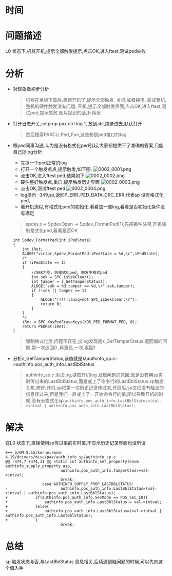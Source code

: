 # 时间

# 问题描述
L0 状态下,机器开机,提示全部触发提示,点击OK,进入ftest,测试ped失败

# 分析
* 对现象做初步分析
    > 机器在单板下载后,机器开机了,提示全部触发.
    > 关机,或者掉电, 装成整机,整机的硬件触发没有问题.
    > 开机,提示全部触发界面,点击OK,进入ftest,测试ped,提示失败
    > 图片捉到的话,补两张

* 打开日志开关,setprop pax.ctrl.log 1, 放到abl,烧录进去,默认打开
    > 然后搜索PAXCLI,Ped_Fun,这些都是ped接口的tag

* 跟ped同事沟通,认为是没有格式化ped引起,大家都提供不了准确的答案,只能自己捉log分析
    * 先捉一个ped正常的log
    * 打开一个触发点点,提示触发,如下图.
    ![0002_0001.png](images/0002_0001.png)
    * 点击OK,进入ftest ped,结果如下
    ![0002_0002.png](images/0002_0002.png)
    * 硬件整好触发点,重启,提示触发历史界面
    ![0002_0003.png](images/0002_0003.png)
    * 点击OK,测试ftest ped
    ![0002_0004.png](images/0002_0004.png)
    * log提示 -349,sp,返回P_ERR_PED_DATA_CRC_ERR,代表sp 没有格式化ped,
    * 看开机流程,有格式化ped的初始化,看看加一些log,看看是否初始化条件没有满足
    > spdev.c-> SpdevOpen -> Spdev_FormatPed(1),先把条件注释,开机强制格式化ped,看看是否OK
    ```
    int Spdev_FormatPed(int iPedState)
    {
        int iRet;
        ALOGE("victor,Spdev_FormatPed:iPedState = %d,\r",iPedState);
        /*
        if (iPedState == 1)
        {
            //SEK为空，则格式化ped, 触发不格式ped
            int sek = SPC_isSekClear();
            int tamper = s_GetTamperStatus();
            ALOGE("sek = %d,tamper == %d,\r",sek,tamper);
            if (!sek || tamper == 1)
            {
                ALOGE("!!!!!lanxq=not SPC_isSekClear:\r");
                return 0;
            }		
        }
        */
        iRet = SPC_XosPedEraseKeys(XOS_PED_FORMAT_PED, 0);
        return PEDRet(iRet);
    }
    ```
    > 强制格式化后,问题不存在,加log发现是s_GetTamperStatus 返回值的问题,第一次返回0 ,再重启,一次,返回1

* 分析s_GetTamperStatus,该值就是从authinfo_sp.c->authinfo.pos_auth_info.LastBblStatus
    > authinfo_sp.c 添加log,捉取开机log
    > 发现问题的原因,就是没有用sp实时传过来的LastBblStatus,而是或上了命令行的LastBblStatus
    > sp触发,关机,修好,开机,sp把第一次历史记录传过来,开启后,sp又把没有触发的信息传过来,但是我们一直或上了一开始命令行的值,所以导致开机的时候,没有去格式化sp
    ```authinfo.pos_auth_info.LastBblStatus=(val->intval | authinfo.pos_auth_info.LastBblStatus);```

# 解决

在L0 状态下,直接使用sp传过来的实时值,不显示历史记录界面也没所谓
```
+++ b/UM.9.15/kernel/msm-4.19/drivers/misc/pax/auth_info_sp/authinfo_sp.c
@@ -474,7 +474,11 @@ static int authinfo_set_property(enum authinfo_supply_property asp,
                        authinfo.pos_auth_info.TamperClear=val->intval;
                        break;
                case AUTHINFO_SUPPLY_PROP_LASTBBLSTATUS:
-                       authinfo.pos_auth_info.LastBblStatus=(val->intval | authinfo.pos_auth_info.LastBblStatus);
+            if(authinfo.pos_auth_info.SecMode == POS_SEC_L0){
+                authinfo.pos_auth_info.LastBblStatus = val->intval;
+            }else{
+                authinfo.pos_auth_info.LastBblStatus=(val->intval | authinfo.pos_auth_info.LastBblStatus);
+            }
                        break;
```

# 总结

sp 触发状态与否,与LastBblStatus 息息相关,后续遇到触问题的时候,可以先向这个值入手